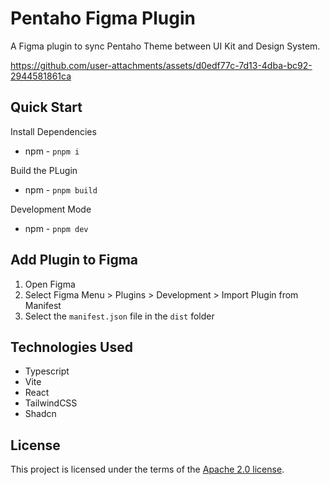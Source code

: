 # Pentaho Figma Plugin

A Figma plugin to sync Pentaho Theme between UI Kit and Design System.

https://github.com/user-attachments/assets/d0edf77c-7d13-4dba-bc92-2944581861ca


## Quick Start

Install Dependencies

- npm - `pnpm i`

Build the PLugin

- npm - `pnpm build`

Development Mode

- npm - `pnpm dev`

## Add Plugin to Figma

1. Open Figma
2. Select Figma Menu > Plugins > Development > Import Plugin from Manifest
3. Select the `manifest.json` file in the `dist` folder

## Technologies Used

- Typescript
- Vite
- React
- TailwindCSS
- Shadcn

## License

This project is licensed under the terms of the [Apache 2.0 license](/LICENSE).
